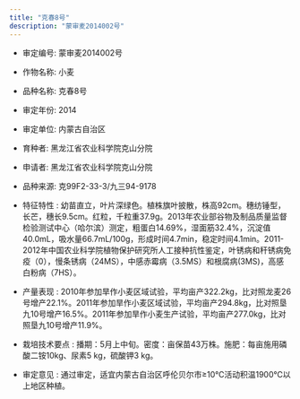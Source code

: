 ```yaml
---
title: "克春8号"
description: "蒙审麦2014002号"
---
```

* 审定编号:  蒙审麦2014002号

*  作物名称:  小麦

*  品种名称:  克春8号

*  审定年份:  2014

*  审定单位:  内蒙古自治区

* 育种者:  黑龙江省农业科学院克山分院

*  申请者:  黑龙江省农业科学院克山分院

*  品种来源:  克99F2-33-3/九三94-9178

*  特征特性 : 
幼苗直立，叶片深绿色。植株旗叶披散，株高92cm。穗纺锤型，长芒，穗长9.5cm。红粒，千粒重37.9g。2013年农业部谷物及制品质量监督检验测试中心（哈尔滨）测定，粗蛋白14.69%，湿面筋32.4%，沉淀值40.0mL，吸水量66.7mL/100g，形成时间4.7min，稳定时间4.1min。2011-2012年中国农业科学院植物保护研究所人工接种抗性鉴定，叶锈病和秆锈病免疫（0），慢条锈病（24MS），中感赤霉病（3.5MS）和根腐病(3MS)，高感白粉病（7HS）。
 
*  产量表现 : 
2010年参加旱作小麦区域试验，平均亩产322.2kg，比对照龙麦26号增产22.1%。2011年参加旱作小麦区域试验，平均亩产294.8kg，比对照垦九10号增产16.5%。2011年参加旱作小麦生产试验，平均亩产277.0kg，比对照垦九10号增产11.9%。

*  栽培技术要点 : 
播期：5月上中旬。密度：亩保苗43万株。施肥：每亩施用磷酸二铵10kg、尿素5 kg，硫酸钾3 kg。

*  审定意见 : 
通过审定，适宜内蒙古自治区呼伦贝尔市≥10℃活动积温1900℃以上地区种植。
